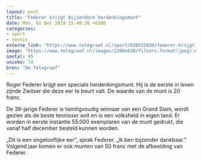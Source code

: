 ```yaml
---
layout: post
title: "Federer krijgt bijzondere herdenkingsmunt"
date: Mon, 02 Dec 2019 15:49:38 +0100
categories: 
- sport 
- tennis 
externe_link: "https://www.telegraaf.nl/sport/938555830/federer-krijgt-bijzondere-herdenkingsmunt"
image: "https://www.telegraaf.nl/images/1200x630/filters:format(jpeg):quality(80)/cdn-kiosk-api.telegraaf.nl/f7061aca-1512-11ea-b4a8-0217670beecd.jpg"
aantal: 95
unieke: 74
bron: "De Telegraaf"
---
```


<p class="intro">Roger Federer krijgt een speciale herdenkingsmunt. Hij is de eerste in leven zijnde Zwitser die deze eer te beurt valt. De waarde van de munt is 20 franc.</p> <p>De 38-jarige Federer is twintigvoudig winnaar van een Grand Slam, wordt gezien als de beste tennisser ooit en is een volksheld in eigen land. Er worden in eerste instantie 55.000 exemplaren van de munt gedrukt, die vanaf half december besteld kunnen worden.</p><p>„Dit is een ongelooflijke eer”, sprak Federer. „Ik ben bijzonder dankbaar.” Volgend jaar komen er ook munten van 50 franc met de afbeelding van Federer.</p>
